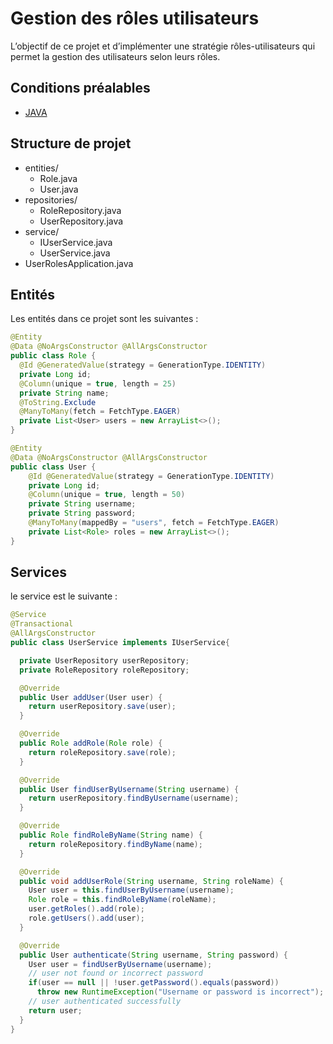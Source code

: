 # Gestion des rôles utilisateurs

L’objectif de ce projet et d’implémenter une stratégie rôles-utilisateurs qui permet la gestion des utilisateurs selon leurs rôles.
## Conditions préalables
- [JAVA](https://www.oracle.com/java/technologies/downloads/)

## Structure de projet
- entities/
    - Role.java
    - User.java
- repositories/
    - RoleRepository.java
    - UserRepository.java
- service/
    - IUserService.java
    - UserService.java
- UserRolesApplication.java

## Entités
Les entités dans ce projet sont les suivantes :

```java
@Entity
@Data @NoArgsConstructor @AllArgsConstructor
public class Role {
  @Id @GeneratedValue(strategy = GenerationType.IDENTITY)
  private Long id;
  @Column(unique = true, length = 25)
  private String name;
  @ToString.Exclude
  @ManyToMany(fetch = FetchType.EAGER)
  private List<User> users = new ArrayList<>();
}
```
```java
@Entity
@Data @NoArgsConstructor @AllArgsConstructor
public class User {
    @Id @GeneratedValue(strategy = GenerationType.IDENTITY)
    private Long id;
    @Column(unique = true, length = 50)
    private String username;
    private String password;
    @ManyToMany(mappedBy = "users", fetch = FetchType.EAGER)
    private List<Role> roles = new ArrayList<>();
}
```

## Services

le service est le suivante :
```java
@Service
@Transactional
@AllArgsConstructor
public class UserService implements IUserService{

  private UserRepository userRepository;
  private RoleRepository roleRepository;

  @Override
  public User addUser(User user) {
    return userRepository.save(user);
  }

  @Override
  public Role addRole(Role role) {
    return roleRepository.save(role);
  }

  @Override
  public User findUserByUsername(String username) {
    return userRepository.findByUsername(username);
  }

  @Override
  public Role findRoleByName(String name) {
    return roleRepository.findByName(name);
  }

  @Override
  public void addUserRole(String username, String roleName) {
    User user = this.findUserByUsername(username);
    Role role = this.findRoleByName(roleName);
    user.getRoles().add(role);
    role.getUsers().add(user);
  }

  @Override
  public User authenticate(String username, String password) {
    User user = findUserByUsername(username);
    // user not found or incorrect password
    if(user == null || !user.getPassword().equals(password))
      throw new RuntimeException("Username or password is incorrect");
    // user authenticated successfully
    return user;
  }
}
```